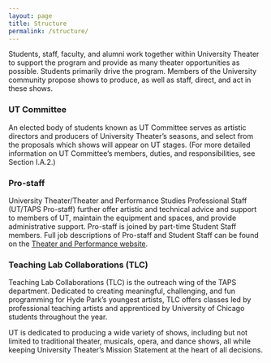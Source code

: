 ```yaml
---
layout: page
title: Structure
permalink: /structure/
---
```


Students, staff, faculty, and alumni work together within University Theater to support the program and provide as many theater opportunities as possible. Students primarily drive the program. Members of the University community propose shows to produce, as well as staff, direct, and act in these shows.

### UT Committee

An elected body of students known as UT Committee serves as artistic directors and producers of University Theater’s seasons, and select from the proposals which shows will appear on UT stages. (For more detailed information on UT Committee’s members, duties, and responsibilities, see Section I.A.2.)

### Pro-staff

University Theater/Theater and Performance Studies Professional Staff (UT/TAPS Pro-staff) further offer artistic and technical advice and support to members of UT, maintain the equipment and spaces, and provide administrative support. Pro-staff is joined by part-time Student Staff members. Full job descriptions of Pro-staff and Student Staff can be found on the [Theater and Performance website](http://taps.uchicago.edu).

### Teaching Lab Collaborations (TLC)

Teaching Lab Collaborations (TLC) is the outreach wing of the TAPS department. Dedicated to creating meaningful, challenging, and fun programming for Hyde Park’s youngest artists, TLC offers classes led by professional teaching artists and apprenticed by University of Chicago students throughout the year.

UT is dedicated to producing a wide variety of shows, including but not limited to traditional theater, musicals, opera, and dance shows, all while keeping University Theater’s Mission Statement at the heart of all decisions.
